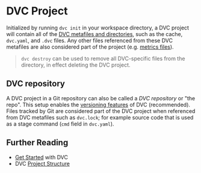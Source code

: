 # DVC Project

Initialized by running `dvc init` in your <abbr>workspace</abbr> directory, a
DVC project will contain all of the [DVC metafiles and
directories][dvc-metafiles], such as the <abbr>cache</abbr>, `dvc.yaml`, and
`.dvc` files. Any other files referenced from these DVC metafiles are also
considered part of the project (e.g.
[metrics files](/doc/command-reference/metrics)).

[dvc-metafiles]: /doc/user-guide/project-structure

> `dvc destroy` can be used to remove all DVC-specific files from the directory,
> in effect deleting the DVC project.

## DVC repository

A DVC project in a Git repository can also be called a _DVC repository_ or "the
repo". This setup enables the [versioning features] of DVC (recommended). Files tracked
by Git are considered part of the DVC project when referenced from DVC metafiles
such as `dvc.lock`; for example source code that is used as a <abbr>stage</abbr>
command (`cmd` field in `dvc.yaml`).

[versioning features]: /doc/start/data-management/data-versioning

## Further Reading

- [Get Started](/doc/start) with DVC
- DVC [Project Structure](/doc/user-guide/project-structure)
